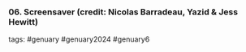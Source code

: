 ### 06. Screensaver (credit: Nicolas Barradeau, Yazid & Jess Hewitt)



tags: #genuary #genuary2024 #genuary6
